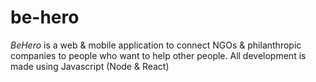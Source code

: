 # be-hero

*BeHero* is a web & mobile application to connect NGOs & philanthropic companies to people who want to help other people. All development is made using Javascript (Node & React)
